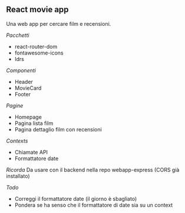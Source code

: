## React movie app
Una web app per cercare film e recensioni.

*Pacchetti*
- react-router-dom
- fontawesome-icons
- ldrs

*Componenti*
- Header
- MovieCard
- Footer

*Pagine*
- Homepage
- Pagina lista film
- Pagina dettaglio film con recensioni

*Contexts*
- Chiamate API
- Formattatore date

*Ricorda*
Da usare con il backend nella repo webapp-express (CORS già installato)

*Todo*
- Correggi il formattatore date (il giorno è sbagliato)
- Pondera se ha senso che il formattatore di date sia su un context